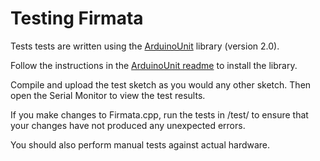 # Testing Firmata

Tests tests are written using the [ArduinoUnit](https://github.com/mmurdoch/arduinounit) library (version 2.0).

Follow the instructions in the [ArduinoUnit readme](https://github.com/mmurdoch/arduinounit/blob/master/readme.md) to install the library.

Compile and upload the test sketch as you would any other sketch. Then open the
Serial Monitor to view the test results.

If you make changes to Firmata.cpp, run the tests in /test/ to ensure
that your changes have not produced any unexpected errors.

You should also perform manual tests against actual hardware.
